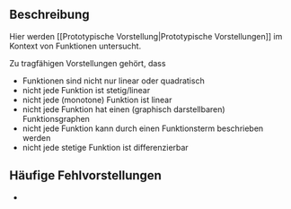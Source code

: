 ## Beschreibung
Hier werden [[Prototypische Vorstellung|Prototypische Vorstellungen]] im Kontext von Funktionen untersucht.

Zu tragfähigen Vorstellungen gehört, dass
- Funktionen sind nicht nur linear oder quadratisch
- nicht jede Funktion ist stetig/linear
- nicht jede (monotone) Funktion ist linear
- nicht jede Funktion hat einen (graphisch darstellbaren) Funktionsgraphen
- nicht jede Funktion kann durch einen Funktionsterm beschrieben werden 
- nicht jede stetige Funktion ist differenzierbar

## Häufige Fehlvorstellungen
- 